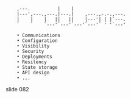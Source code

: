         
        ,---.          |    |
        |---',---.,---.|---.|    ,---.,-.-.,---.
        |    |    |   ||   ||    |---'| | |`---.
        `    `    `---'`---'`---'`---'` ' '`---'

        • Communications
        • Configuration
        • Visibility
        • Security
        • Deployments
        • Resilency
        • State storage
        • API design
        • ...

















































































slide 082
